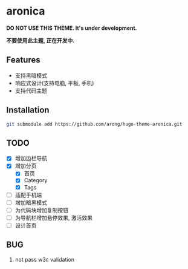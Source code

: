 # aronica

**DO NOT USE THIS THEME. It's under development.**

**不要使用此主题, 正在开发中.**

## Features

- 支持黑暗模式
- 响应式设计(支持电脑, 平板, 手机)
- 支持代码主题

## Installation

```bash
git submodule add https://github.com/arong/hugo-theme-aronica.git
```

## TODO

- [x] 增加边栏导航
- [x] 增加分页
    - [x] 首页
    - [x] Category
    - [x] Tags
- [ ] 适配手机端
- [ ] 增加暗黑模式
- [ ] 为代码块增加复制按钮
- [ ] 为导航栏增加悬停效果, 激活效果
- [ ] 设计首页

## BUG

1. not pass w3c validation

